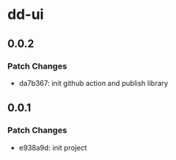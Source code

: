 # dd-ui

## 0.0.2

### Patch Changes

- da7b367: init github action and publish library

## 0.0.1

### Patch Changes

- e938a9d: init project
